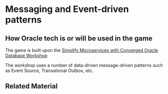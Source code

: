 # Messaging and Event-driven patterns 

## How Oracle tech is or will be used in the game

The game is built upon the [Simplify Microservices with Converged Oracle Database Workshop](https://apexapps.oracle.com/pls/apex/r/dbpm/livelabs/view-workshop?wid=637)

The workshop uses a number of data-driven message-driven patterns such as Event Source, Transational Outbox, etc.

## Related Material

